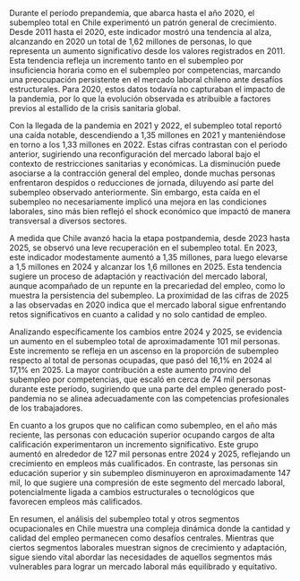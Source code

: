 Durante el período prepandemia, que abarca hasta el año 2020, el subempleo total en Chile experimentó un patrón general de crecimiento. Desde 2011 hasta el 2020, este indicador mostró una tendencia al alza, alcanzando en 2020 un total de 1,62 millones de personas, lo que representa un aumento significativo desde los valores registrados en 2011. Esta tendencia refleja un incremento tanto en el subempleo por insuficiencia horaria como en el subempleo por competencias, marcando una preocupación persistente en el mercado laboral chileno ante desafíos estructurales. Para 2020, estos datos todavía no capturaban el impacto de la pandemia, por lo que la evolución observada es atribuible a factores previos al estallido de la crisis sanitaria global.

Con la llegada de la pandemia en 2021 y 2022, el subempleo total reportó una caída notable, descendiendo a 1,35 millones en 2021 y manteniéndose en torno a los 1,33 millones en 2022. Estas cifras contrastan con el periodo anterior, sugiriendo una reconfiguración del mercado laboral bajo el contexto de restricciones sanitarias y económicas. La disminución puede asociarse a la contracción general del empleo, donde muchas personas enfrentaron despidos o reducciones de jornada, diluyendo así parte del subempleo observado anteriormente. Sin embargo, esta caída en el subempleo no necesariamente implicó una mejora en las condiciones laborales, sino más bien reflejó el shock económico que impactó de manera transversal a diversos sectores.

A medida que Chile avanzó hacia la etapa postpandemia, desde 2023 hasta 2025, se observó una leve recuperación en el subempleo total. En 2023, este indicador modestamente aumentó a 1,35 millones, para luego elevarse a 1,5 millones en 2024 y alcanzar los 1,6 millones en 2025. Esta tendencia sugiere un proceso de adaptación y reactivación del mercado laboral, aunque acompañado de un repunte en la precariedad del empleo, como lo muestra la persistencia del subempleo. La proximidad de las cifras de 2025 a las observadas en 2020 indica que el mercado laboral sigue enfrentando retos significativos en cuanto a calidad y no solo cantidad de empleo.

Analizando específicamente los cambios entre 2024 y 2025, se evidencia un aumento en el subempleo total de aproximadamente 101 mil personas. Este incremento se refleja en un ascenso en la proporción de subempleo respecto al total de personas ocupadas, que pasó del 16,1% en 2024 al 17,1% en 2025. La mayor contribución a este aumento provino del subempleo por competencias, que escaló en cerca de 74 mil personas durante este período, sugiriendo que una parte del empleo generado post-pandemia no se alinea adecuadamente con las competencias profesionales de los trabajadores.

En cuanto a los grupos que no califican como subempleo, en el año más reciente, las personas con educación superior ocupando cargos de alta calificación experimentaron un incremento significativo. Este grupo aumentó en alrededor de 127 mil personas entre 2024 y 2025, reflejando un crecimiento en empleos más cualificados. En contraste, las personas sin educación superior y sin subempleo disminuyeron en aproximadamente 147 mil, lo que sugiere una compresión de este segmento del mercado laboral, potencialmente ligada a cambios estructurales o tecnológicos que favorecen empleos más calificados.

En resumen, el análisis del subempleo total y otros segmentos ocupacionales en Chile muestra una compleja dinámica donde la cantidad y calidad del empleo permanecen como desafíos centrales. Mientras que ciertos segmentos laborales muestran signos de crecimiento y adaptación, sigue siendo vital abordar las necesidades de aquellos segmentos más vulnerables para lograr un mercado laboral más equilibrado y equitativo.
